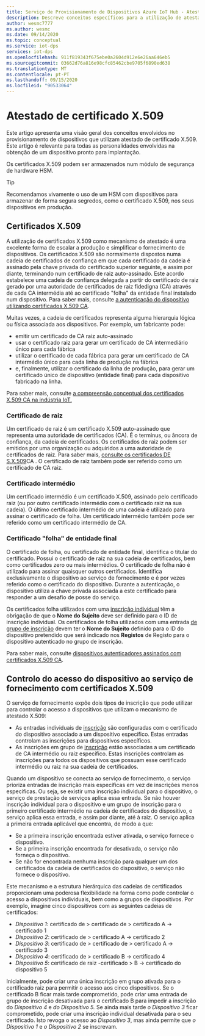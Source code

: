 ```yaml
---
title: Serviço de Provisionamento de Dispositivos Azure IoT Hub - Atestado de certificado X.509
description: Descreve conceitos específicos para a utilização de atestado de certificado X.509 com serviço de provisionamento de dispositivos (DPS) e IoT Hub
author: wesmc7777
ms.author: wesmc
ms.date: 09/14/2020
ms.topic: conceptual
ms.service: iot-dps
services: iot-dps
ms.openlocfilehash: 911f819343f675ebe0a2604d912e6e26aa646eb5
ms.sourcegitcommit: 03662d76a816e98cfc85462cbe9705f6890ed638
ms.translationtype: MT
ms.contentlocale: pt-PT
ms.lasthandoff: 09/15/2020
ms.locfileid: "90533064"
---
```

# <a name="x509-certificate-attestation"></a>Atestado de certificado X.509

Este artigo apresenta uma visão geral dos conceitos envolvidos no provisionamento de dispositivos que utilizam atestado de certificado X.509. Este artigo é relevante para todas as personalidades envolvidas na obtenção de um dispositivo pronto para implantação.

Os certificados X.509 podem ser armazenados num módulo de segurança de hardware HSM.

> [!TIP]
> Recomendamos vivamente o uso de um HSM com dispositivos para armazenar de forma segura segredos, como o certificado X.509, nos seus dispositivos em produção.


## <a name="x509-certificates"></a>Certificados X.509

A utilização de certificados X.509 como mecanismo de atestado é uma excelente forma de escalar a produção e simplificar o fornecimento de dispositivos. Os certificados X.509 são normalmente dispostos numa cadeia de certificados de confiança em que cada certificado da cadeia é assinado pela chave privada do certificado superior seguinte, e assim por diante, terminando num certificado de raiz auto-assinado. Este acordo estabelece uma cadeia de confiança delegada a partir do certificado de raiz gerado por uma autoridade de certificados de raiz fidedigna (CA) através de cada CA intermédia até ao certificado "folha" da entidade final instalado num dispositivo. Para saber mais, consulte [a autenticação do dispositivo utilizando certificados X.509 CA](/azure/iot-hub/iot-hub-x509ca-overview). 

Muitas vezes, a cadeia de certificados representa alguma hierarquia lógica ou física associada aos dispositivos. Por exemplo, um fabricante pode:
- emitir um certificado de CA raiz auto-assinado
- usar o certificado raiz para gerar um certificado de CA intermediário único para cada fábrica
- utilizar o certificado de cada fábrica para gerar um certificado de CA intermédio único para cada linha de produção na fábrica
- e, finalmente, utilizar o certificado da linha de produção, para gerar um certificado único de dispositivo (entidade final) para cada dispositivo fabricado na linha. 

Para saber mais, consulte [a compreensão conceptual dos certificados X.509 CA na indústria IoT.](/azure/iot-hub/iot-hub-x509ca-concept) 

### <a name="root-certificate"></a>Certificado de raiz

Um certificado de raiz é um certificado X.509 auto-assinado que representa uma autoridade de certificados (CA). É o terminus, ou âncora de confiança, da cadeia de certificados. Os certificados de raiz podem ser emitidos por uma organização ou adquiridos a uma autoridade de certificados de raiz. Para saber mais, [consulte os certificados DE S.X.509](/azure/iot-hub/iot-hub-security-x509-get-started#get-x509-ca-certificates)CA . O certificado de raiz também pode ser referido como um certificado de CA raiz.

### <a name="intermediate-certificate"></a>Certificado intermédio

Um certificado intermédio é um certificado X.509, assinado pelo certificado raiz (ou por outro certificado intermédio com o certificado raiz na sua cadeia). O último certificado intermédio de uma cadeia é utilizado para assinar o certificado de folha. Um certificado intermédio também pode ser referido como um certificado intermédio de CA.

### <a name="end-entity-leaf-certificate"></a>Certificado "folha" de entidade final

O certificado de folha, ou certificado de entidade final, identifica o titular do certificado. Possui o certificado de raiz na sua cadeia de certificados, bem como certificados zero ou mais intermédios. O certificado de folha não é utilizado para assinar quaisquer outros certificados. Identifica exclusivamente o dispositivo ao serviço de fornecimento e é por vezes referido como o certificado do dispositivo. Durante a autenticação, o dispositivo utiliza a chave privada associada a este certificado para responder a um desafio de posse do serviço.

Os certificados folha utilizados com uma [inscrição individual](./concepts-service.md#individual-enrollment) têm a obrigação de que o **Nome do Sujeito** deve ser definido para o ID de inscrição individual. Os certificados de folha utilizados com uma entrada [de grupo de inscrição](./concepts-service.md#enrollment-group) devem ter o **Nome do Sujeito** definido para o ID do dispositivo pretendido que será indicado nos **Registos** de Registo para o dispositivo autenticado no grupo de inscrição.

Para saber mais, consulte [dispositivos autenticadores assinados com certificados X.509 CA](/azure/iot-hub/iot-hub-x509ca-overview#authenticating-devices-signed-with-x509-ca-certificates).

## <a name="controlling-device-access-to-the-provisioning-service-with-x509-certificates"></a>Controlo do acesso do dispositivo ao serviço de fornecimento com certificados X.509

O serviço de fornecimento expõe dois tipos de inscrição que pode utilizar para controlar o acesso a dispositivos que utilizam o mecanismo de atestado X.509:  

- As entradas individuais de [inscrição](./concepts-service.md#individual-enrollment) são configuradas com o certificado do dispositivo associado a um dispositivo específico. Estas entradas controlam as inscrições para dispositivos específicos.
- As inscrições em grupo de [inscrição](./concepts-service.md#enrollment-group) estão associadas a um certificado de CA intermédio ou raiz específico. Estas inscrições controlam as inscrições para todos os dispositivos que possuam esse certificado intermédio ou raiz na sua cadeia de certificados. 

Quando um dispositivo se conecta ao serviço de fornecimento, o serviço prioriza entradas de inscrição mais específicas em vez de inscrições menos específicas. Ou seja, se existir uma inscrição individual para o dispositivo, o serviço de prestação de serviços aplica essa entrada. Se não houver inscrição individual para o dispositivo e um grupo de inscrição para o primeiro certificado intermédio na cadeia de certificados do dispositivo, o serviço aplica essa entrada, e assim por diante, até à raiz. O serviço aplica a primeira entrada aplicável que encontra, de modo a que:

- Se a primeira inscrição encontrada estiver ativada, o serviço fornece o dispositivo.
- Se a primeira inscrição encontrada for desativada, o serviço não forneça o dispositivo.  
- Se não for encontrada nenhuma inscrição para qualquer um dos certificados da cadeia de certificados do dispositivo, o serviço não fornece o dispositivo. 

Este mecanismo e a estrutura hierárquica das cadeias de certificados proporcionam uma poderosa flexibilidade na forma como pode controlar o acesso a dispositivos individuais, bem como a grupos de dispositivos. Por exemplo, imagine cinco dispositivos com as seguintes cadeias de certificados: 

- *Dispositivo 1*: certificado de > certificado de > certificado A -> certificado 1
- *Dispositivo 2*: certificado de > certificado A -> certificado 2
- *Dispositivo 3*: certificado de > certificado de > certificado A -> certificado 3
- *Dispositivo 4*: certificado de > certificado B -> certificado 4
- *Dispositivo 5*: certificado de raiz -certificado > B -> certificado do dispositivo 5

Inicialmente, pode criar uma única inscrição em grupo ativada para o certificado raiz para permitir o acesso aos cinco dispositivos. Se o certificado B ficar mais tarde comprometido, pode criar uma entrada de grupo de inscrição desativada para o certificado B para impedir a inscrição do *Dispositivo 4* e *do Dispositivo 5.* Se ainda mais tarde *o Dispositivo 3* ficar comprometido, pode criar uma inscrição individual desativada para o seu certificado. Isto revoga o acesso ao *Dispositivo 3*, mas ainda permite que *o Dispositivo 1* e *o Dispositivo 2* se inscrevam.